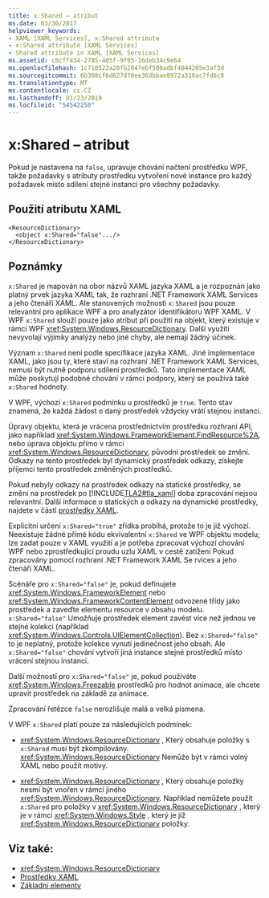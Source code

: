 ```yaml
---
title: x:Shared – atribut
ms.date: 03/30/2017
helpviewer_keywords:
- XAML [XAML Services], x:Shared attribute
- x:Shared attribute [XAML Services]
- Shared attribute in XAML [XAML Services]
ms.assetid: c8cff434-2785-405f-9f95-16deb34c9e64
ms.openlocfilehash: 1c718522a20fb2047ebf500adbf4044265e3af3d
ms.sourcegitcommit: 6b308cf6d627d78ee36dbbae8972a310ac7fd6c8
ms.translationtype: MT
ms.contentlocale: cs-CZ
ms.lasthandoff: 01/23/2019
ms.locfileid: "54542250"
---
```

# <a name="xshared-attribute"></a>x:Shared – atribut
Pokud je nastavena na `false`, upravuje chování načtení prostředku WPF, takže požadavky s atributy prostředku vytvoření nové instance pro každý požadavek místo sdílení stejné instanci pro všechny požadavky.  
  
## <a name="xaml-attribute-usage"></a>Použití atributu XAML  
  
```xaml  
<ResourceDictionary>  
  <object x:Shared="false".../>  
</ResourceDictionary>  
```  
  
## <a name="remarks"></a>Poznámky  
 `x:Shared` je mapován na obor názvů XAML jazyka XAML a je rozpoznán jako platný prvek jazyka XAML tak, že rozhraní .NET Framework XAML Services a jeho čtenáři XAML. Ale stanovených možnosti `x:Shared` jsou pouze relevantní pro aplikace WPF a pro analyzátor identifikátoru WPF XAML. V WPF `x:Shared` slouží pouze jako atribut při použití na objekt, který existuje v rámci WPF <xref:System.Windows.ResourceDictionary>. Další využití nevyvolají výjimky analýzy nebo jiné chyby, ale nemají žádný účinek.  
  
 Význam `x:Shared` není podle specifikace jazyka XAML. Jiné implementace XAML, jako jsou ty, které staví na rozhraní .NET Framework XAML Services, nemusí být nutně podporu sdílení prostředků. Tato implementace XAML může poskytují podobné chování v rámci podpory, který se používá také `x:Shared` hodnoty.  
  
 V WPF, výchozí `x:Shared` podmínku u prostředků je `true`. Tento stav znamená, že každá žádost o daný prostředek vždycky vrátí stejnou instanci.  
  
 Úpravy objektu, která je vrácena prostřednictvím prostředku rozhraní API, jako například <xref:System.Windows.FrameworkElement.FindResource%2A>, nebo úprava objektu přímo v rámci <xref:System.Windows.ResourceDictionary>, původní prostředek se změní. Odkazy na tento prostředek byl dynamický prostředek odkazy, získejte příjemci tento prostředek změněných prostředků.  
  
 Pokud nebyly odkazy na prostředek odkazy na statické prostředky, se změní na prostředek po [!INCLUDE[TLA2#tla_xaml](../../../includes/tla2sharptla-xaml-md.md)] doba zpracování nejsou relevantní. Další informace o statických a odkazy na dynamické prostředky, najdete v části [prostředky XAML](../../../docs/framework/wpf/advanced/xaml-resources.md).  
  
 Explicitní určení `x:Shared="true"` zřídka probíhá, protože to je již výchozí. Neexistuje žádné přímé kódu ekvivalentní `x:Shared` ve WPF objektu modelu; lze zadat pouze v XAML využití a je potřeba zpracovat výchozí chování WPF nebo zprostředkující proudu uzlu XAML v cestě zatížení Pokud zpracovány pomocí rozhraní .NET Framework XAML Se rvices a jeho čtenáři XAML.  
  
 Scénáře pro `x:Shared="false"` je, pokud definujete <xref:System.Windows.FrameworkElement> nebo <xref:System.Windows.FrameworkContentElement> odvozené třídy jako prostředek a zaveďte elementu resource v obsahu modelu. `x:Shared="false"` Umožňuje prostředek element zavést více než jednou ve stejné kolekci (například <xref:System.Windows.Controls.UIElementCollection>). Bez `x:Shared="false"` to je neplatný, protože kolekce vynutí jedinečnost jeho obsah. Ale `x:Shared="false"` chování vytvoří jiná instance stejné prostředků místo vrácení stejnou instanci.  
  
 Další možností pro `x:Shared="false"` je, pokud používáte <xref:System.Windows.Freezable> prostředků pro hodnot animace, ale chcete upravit prostředek na základě za animace.  
  
 Zpracování řetězce `false` nerozlišuje malá a velká písmena.  
  
 V WPF `x:Shared` platí pouze za následujících podmínek:  
  
-   <xref:System.Windows.ResourceDictionary> , Který obsahuje položky s `x:Shared` musí být zkompilovány. <xref:System.Windows.ResourceDictionary> Nemůže být v rámci volný XAML nebo použít motivy.  
  
-   <xref:System.Windows.ResourceDictionary> , Který obsahuje položky nesmí být vnořen v rámci jiného <xref:System.Windows.ResourceDictionary>. Například nemůžete použít `x:Shared` pro položky v <xref:System.Windows.ResourceDictionary> , který je v rámci <xref:System.Windows.Style> , který je již <xref:System.Windows.ResourceDictionary> položky.  
  
## <a name="see-also"></a>Viz také:
- <xref:System.Windows.ResourceDictionary>
- [Prostředky XAML](../../../docs/framework/wpf/advanced/xaml-resources.md)
- [Základní elementy](../../../docs/framework/wpf/advanced/base-elements.md)
